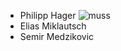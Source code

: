 * Philipp Hager
![muss](https://user-images.githubusercontent.com/98097684/199696649-e210f396-86f1-4f0d-91c8-d454f6bbbe35.jpg)
* Elias Miklautsch
* Semir Medzikovic
